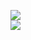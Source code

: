 [![](https://img.shields.io/badge/Made%20With-Github%20Spray-lightgrey.svg?style=for-the-badge&logo=github)](https://github.com/Annihil/github-spray#3364)  
[![](https://i.imgur.com/2DrTn0Z.gif)](https://github.com/Annihil/github-spray)